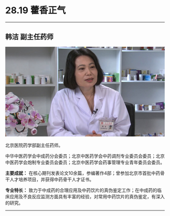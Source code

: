 # 28.19 藿香正气

---

## 韩洁 副主任药师

![1685683625901](image/c28_019/1685683625901.png)

北京医院药学部副主任药师。

中华中医药学会中成药分会委员；北京中医药学会中药调剂专业委员会委员；北京中医药学会炮制专业委员会委员；北京中医药学会药事管理专业青年委员会委员。

**主要成就：** 在核心期刊发表论文10余篇，参编著作4部；曾参加北京市首批中药骨干人才培养项目，并获得中药骨干人才证书。

**专业特长：** 致力于中成药的合理应用及中药饮片的真伪鉴定工作；在中成药的临床应用及不良反应监测方面具有丰富的经验，对常用中药饮片的真伪鉴定，有深入的研究。

---

